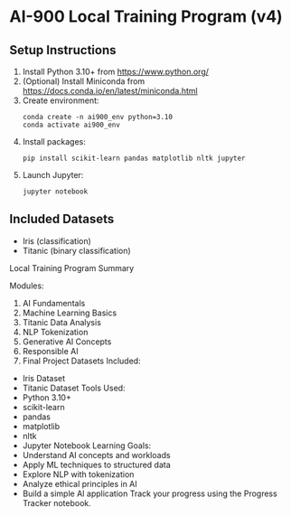 
# AI-900 Local Training Program (v4)

## Setup Instructions
1. Install Python 3.10+ from https://www.python.org/
2. (Optional) Install Miniconda from https://docs.conda.io/en/latest/miniconda.html
3. Create environment:
   ```
   conda create -n ai900_env python=3.10
   conda activate ai900_env
   ```
4. Install packages:
   ```
   pip install scikit-learn pandas matplotlib nltk jupyter
   ```
5. Launch Jupyter:
   ```
   jupyter notebook
   ```

## Included Datasets
- Iris (classification)
- Titanic (binary classification)

Local Training Program Summary

Modules:
1. AI Fundamentals
2. Machine Learning Basics
3. Titanic Data Analysis
4. NLP Tokenization
5. Generative AI Concepts
6. Responsible AI
7. Final Project
Datasets Included:
- Iris Dataset
- Titanic Dataset
Tools Used:
- Python 3.10+
- scikit-learn
- pandas
- matplotlib
- nltk
- Jupyter Notebook
Learning Goals:
- Understand AI concepts and workloads
- Apply ML techniques to structured data
- Explore NLP with tokenization
- Analyze ethical principles in AI
- Build a simple AI application
Track your progress using the Progress Tracker notebook.
